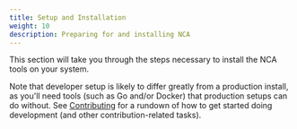 ```yaml
---
title: Setup and Installation
weight: 10
description: Preparing for and installing NCA
---
```


This section will take you through the steps necessary to install the NCA tools
on your system.

Note that developer setup is likely to differ greatly from a production
install, as you'll need tools (such as Go and/or Docker) that production setups
can do without. See [Contributing](/contributing) for a rundown of how to get
started doing development (and other contribution-related tasks).
